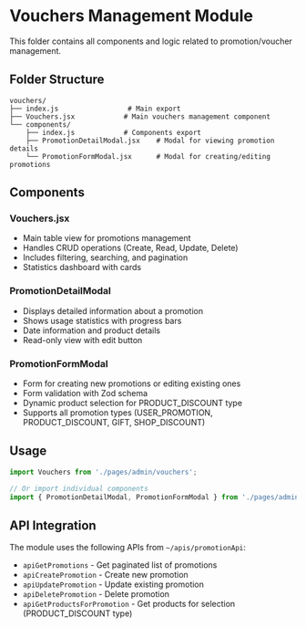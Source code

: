 # Vouchers Management Module

This folder contains all components and logic related to promotion/voucher management.

## Folder Structure

```
vouchers/
├── index.js                 # Main export
├── Vouchers.jsx            # Main vouchers management component
└── components/
    ├── index.js            # Components export
    ├── PromotionDetailModal.jsx    # Modal for viewing promotion details
    └── PromotionFormModal.jsx      # Modal for creating/editing promotions
```

## Components

### Vouchers.jsx
- Main table view for promotions management
- Handles CRUD operations (Create, Read, Update, Delete)
- Includes filtering, searching, and pagination
- Statistics dashboard with cards

### PromotionDetailModal
- Displays detailed information about a promotion
- Shows usage statistics with progress bars
- Date information and product details
- Read-only view with edit button

### PromotionFormModal  
- Form for creating new promotions or editing existing ones
- Form validation with Zod schema
- Dynamic product selection for PRODUCT_DISCOUNT type
- Supports all promotion types (USER_PROMOTION, PRODUCT_DISCOUNT, GIFT, SHOP_DISCOUNT)

## Usage

```jsx
import Vouchers from './pages/admin/vouchers';

// Or import individual components
import { PromotionDetailModal, PromotionFormModal } from './pages/admin/vouchers/components';
```

## API Integration

The module uses the following APIs from `~/apis/promotionApi`:
- `apiGetPromotions` - Get paginated list of promotions
- `apiCreatePromotion` - Create new promotion
- `apiUpdatePromotion` - Update existing promotion  
- `apiDeletePromotion` - Delete promotion
- `apiGetProductsForPromotion` - Get products for selection (PRODUCT_DISCOUNT type)
